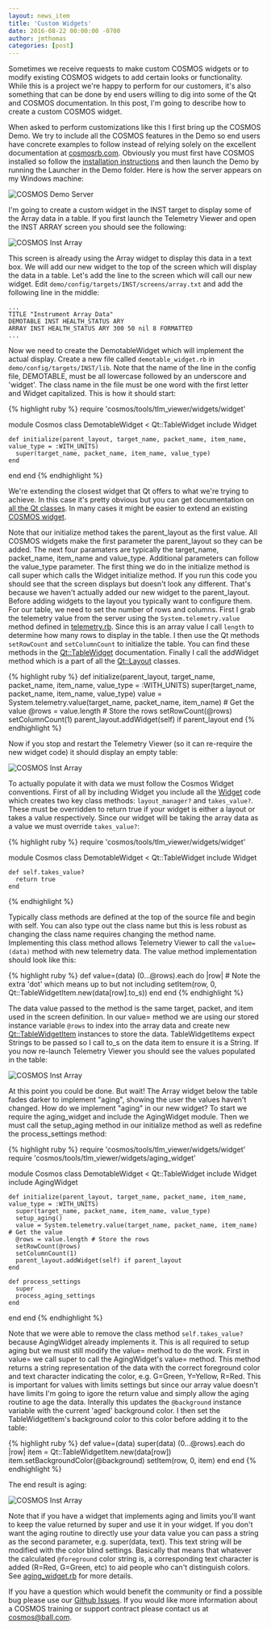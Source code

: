 ```yaml
---
layout: news_item
title: 'Custom Widgets'
date: 2016-08-22 00:00:00 -0700
author: jmthomas
categories: [post]
---
```


Sometimes we receive requests to make custom COSMOS widgets or to modify existing COSMOS widgets to add certain looks or functionality. While this is a project we're happy to perform for our customers, it's also something that can be done by end users willing to dig into some of the Qt and COSMOS documentation. In this post, I'm going to describe how to create a custom COSMOS widget.

When asked to perform customizations like this I first bring up the COSMOS Demo. We try to include all the COSMOS features in the Demo so end users have concrete examples to follow instead of relying solely on the excellent documentation at [cosmosrb.com](http://cosmosrb.com/docs/home). Obviously you must first have COSMOS installed so follow the [installation instructions](http://cosmosrb.com/docs/installation/) and then launch the Demo by running the Launcher in the Demo folder. Here is how the server appears on my Windows machine:

![COSMOS Demo Server](/img/2016_08_22_server.png)

I'm going to create a custom widget in the INST target to display some of the Array data in a table. If you first launch the Telemetry Viewer and open the INST ARRAY screen you should see the following:

![COSMOS Inst Array](/img/2016_08_22_inst_array.png)

This screen is already using the Array widget to display this data in a text box. We will add our new widget to the top of the screen which will display the data in a table. Let's add the line to the screen which will call our new widget. Edit ```demo/config/targets/INST/screens/array.txt``` and add the following line in the middle:

```
...
TITLE "Instrument Array Data"
DEMOTABLE INST HEALTH_STATUS ARY
ARRAY INST HEALTH_STATUS ARY 300 50 nil 8 FORMATTED
...
```

Now we need to create the DemotableWidget which will implement the actual display. Create a new file called ```demotable_widget.rb``` in ```demo/config/targets/INST/lib```. Note that the name of the line in the config file, DEMOTABLE, must be all lowercase followed by an underscore and 'widget'. The class name in the file must be one word with the first letter and Widget capitalized. This is how it should start:

{% highlight ruby %}
require 'cosmos/tools/tlm_viewer/widgets/widget'

module Cosmos
  class DemotableWidget < Qt::TableWidget
    include Widget

    def initialize(parent_layout, target_name, packet_name, item_name, value_type = :WITH_UNITS)
      super(target_name, packet_name, item_name, value_type)
    end
  end
end
{% endhighlight %}

We're extending the closest widget that Qt offers to what we're trying to achieve. In this case it's pretty obvious but you can get documentation on [all the Qt classes](http://doc.qt.io/qt-4.8/classes.html). In many cases it might be easier to extend an existing [COSMOS widget](https://github.com/BallAerospace/COSMOS/tree/master/lib/cosmos/tools/tlm_viewer/widgets).

Note that our initialize method takes the parent_layout as the first value. All COSMOS widgets make the first parameter the parent_layout so they can be added. The next four paramaters are typically the target_name, packet_name, item_name and value_type. Additional parameters can follow the value_type parameter. The first thing we do in the initialize method is call super which calls the Widget initialize method. If you run this code you should see that the screen displays but doesn't look any different. That's because we haven't actually added our new widget to the parent_layout. Before adding widgets to the layout you typically want to configure them. For our table, we need to set the number of rows and columns. First I grab the telemetry value from the server using the ```System.telemetry.value``` method defined in [telemetry.rb](https://github.com/BallAerospace/COSMOS/blob/master/lib/cosmos/packets/telemetry.rb). Since this is an array value I call ```length``` to determine how many rows to display in the table. I then use the Qt methods ```setRowCount``` and ```setColumnCount``` to initialize the table. You can find these methods in the [Qt::TableWidget](http://doc.qt.io/qt-4.8/qtablewidget.html) documentation. Finally I call the addWidget method which is a part of all the [Qt::Layout](http://doc.qt.io/qt-4.8/qlayout.html) classes.

{% highlight ruby %}
    def initialize(parent_layout, target_name, packet_name, item_name, value_type = :WITH_UNITS)
      super(target_name, packet_name, item_name, value_type)
      value = System.telemetry.value(target_name, packet_name, item_name) # Get the value
      @rows = value.length # Store the rows
      setRowCount(@rows)
      setColumnCount(1)
      parent_layout.addWidget(self) if parent_layout
    end
{% endhighlight %}

Now if you stop and restart the Telemetry Viewer (so it can re-require the new widget code) it should display an empty table:

![COSMOS Inst Array](/img/2016_08_22_inst_array2.png)

To actually populate it with data we must follow the Cosmos Widget conventions. First of all by including Widget you include all the [Widget](https://github.com/BallAerospace/COSMOS/blob/master/lib/cosmos/tools/tlm_viewer/widgets/widget.rb) code which creates two key class methods: ```layout_manager?``` and ```takes_value?```. These must be overridden to return true if your widget is either a layout or takes a value respectively. Since our widget will be taking the array data as a value we must override ```takes_value?```:

{% highlight ruby %}
require 'cosmos/tools/tlm_viewer/widgets/widget'

module Cosmos
  class DemotableWidget < Qt::TableWidget
    include Widget

    def self.takes_value?
      return true
    end
{% endhighlight %}

Typically class methods are defined at the top of the source file and begin with self. You can also type out the class name but this is less robust as changing the class name requires changing the method name. Implementing this class method allows Telemetry Viewer to call the ```value=(data)``` method with new telemetry data. The value method implementation should look like this:

{% highlight ruby %}
    def value=(data)
      (0...@rows).each do |row| # Note the extra 'dot' which means up to but not including
        setItem(row, 0, Qt::TableWidgetItem.new(data[row].to_s))
      end
    end
{% endhighlight %}

The data value passed to the method is the same target, packet, and item used in the screen definition. In our value= method we are using our stored instance variable ```@rows``` to index into the array data and create new [Qt::TableWidgetItem](http://doc.qt.io/qt-4.8/qtablewidgetitem.html) instances to store the data. TableWidgetItems expect Strings to be passed so I call to_s on the data item to ensure it is a String. If you now re-launch Telemetry Viewer you should see the values populated in the table:

![COSMOS Inst Array](/img/2016_08_22_inst_array3.png)

At this point you could be done. But wait! The Array widget below the table fades darker to implement "aging", showing the user the values haven't changed. How do we implement "aging" in our new widget? To start we require the aging_widget and include the AgingWidget module. Then we must call the setup_aging method in our initialize method as well as redefine the process_settings method:

{% highlight ruby %}
require 'cosmos/tools/tlm_viewer/widgets/widget'
require 'cosmos/tools/tlm_viewer/widgets/aging_widget'

module Cosmos
  class DemotableWidget < Qt::TableWidget
    include Widget
    include AgingWidget

    def initialize(parent_layout, target_name, packet_name, item_name, value_type = :WITH_UNITS)
      super(target_name, packet_name, item_name, value_type)
      setup_aging()
      value = System.telemetry.value(target_name, packet_name, item_name) # Get the value
      @rows = value.length # Store the rows
      setRowCount(@rows)
      setColumnCount(1)
      parent_layout.addWidget(self) if parent_layout
    end

    def process_settings
      super
      process_aging_settings
    end
  end
end
{% endhighlight %}

Note that we were able to remove the class method ```self.takes_value?``` because AgingWidget already implements it. This is all required to setup aging but we must still modify the value= method to do the work. First in value= we call super to call the AgingWidget's value= method. This method returns a string representation of the data with the correct foreground color and text character indicating the color, e.g. G=Green, Y=Yellow, R=Red. This is important for values with limits settings but since our array value doesn't have limits I'm going to igore the return value and simply allow the aging routine to age the data. Interally this updates the ```@background``` instance variable with the current 'aged' background color. I then set the TableWidgetItem's background color to this color before adding it to the table:

{% highlight ruby %}
    def value=(data)
      super(data)
      (0...@rows).each do |row|
        item = Qt::TableWidgetItem.new(data[row])
        item.setBackgroundColor(@background)
        setItem(row, 0, item)
      end
    end
{% endhighlight %}

The end result is aging:

![COSMOS Inst Array](/img/2016_08_22_inst_array4.png)

Note that if you have a widget that implements aging and limits you'll want to keep the value returned by super and use it in your widget. If you don't want the aging routine to directly use your data value you can pass a string as the second parameter, e.g. super(data, text). This text string will be modified with the color blind settings. Basically that means that whatever the calculated ```@foreground``` color string is, a corresponding text character is added (R=Red, G=Green, etc) to aid people who can't distinguish colors. See [aging_widget.rb](https://github.com/BallAerospace/COSMOS/blob/master/lib/cosmos/tools/tlm_viewer/widgets/aging_widget.rb) for more details.

If you have a question which would benefit the community or find a possible bug please use our [Github Issues](https://github.com/BallAerospace/COSMOS/issues). If you would like more information about a COSMOS training or support contract please contact us at <cosmos@ball.com>.
